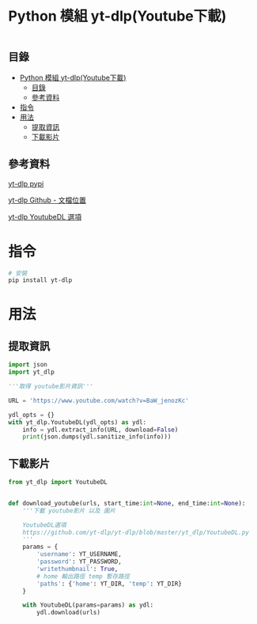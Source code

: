 # Python 模組 yt-dlp(Youtube下載)

```
```

## 目錄

- [Python 模組 yt-dlp(Youtube下載)](#python-模組-yt-dlpyoutube下載)
	- [目錄](#目錄)
	- [參考資料](#參考資料)
- [指令](#指令)
- [用法](#用法)
	- [提取資訊](#提取資訊)
	- [下載影片](#下載影片)

## 參考資料

[yt-dlp pypi](https://pypi.org/project/yt-dlp/)

[yt-dlp Github - 文檔位置](https://github.com/yt-dlp/yt-dlp)

[yt-dlp YoutubeDL 選項](https://github.com/yt-dlp/yt-dlp/blob/master/yt_dlp/YoutubeDL.py#L180)

# 指令

```bash
# 安裝
pip install yt-dlp
```

# 用法

## 提取資訊

```Python
import json
import yt_dlp

'''取得 youtube影片資訊'''

URL = 'https://www.youtube.com/watch?v=BaW_jenozKc'

ydl_opts = {}
with yt_dlp.YoutubeDL(ydl_opts) as ydl:
    info = ydl.extract_info(URL, download=False)
    print(json.dumps(ydl.sanitize_info(info)))
```

## 下載影片

```Python
from yt_dlp import YoutubeDL


def download_youtube(urls, start_time:int=None, end_time:int=None):
    '''下載 youtube影片 以及 圖片

    YoutubeDL選項
    https://github.com/yt-dlp/yt-dlp/blob/master/yt_dlp/YoutubeDL.py
    '''
    params = {
        'username': YT_USERNAME,
        'password': YT_PASSWORD,
        'writethumbnail': True,
        # home 輸出路徑 temp 暫存路徑
        'paths': {'home': YT_DIR, 'temp': YT_DIR}
    }

    with YoutubeDL(params=params) as ydl:
        ydl.download(urls)
```

